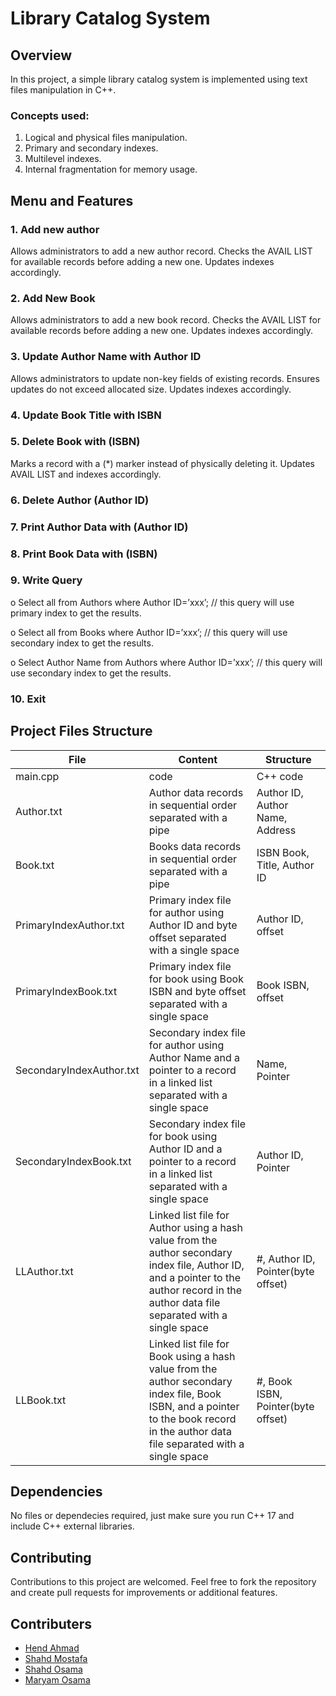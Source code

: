 # Library Catalog System
## Overview
In this project, a simple library catalog system is implemented using text files manipulation in C++.
### Concepts used:
1. Logical and physical files manipulation.
2. Primary and secondary indexes.
3. Multilevel indexes.
4. Internal fragmentation for memory usage.

## Menu and Features 
### 1. Add new author
Allows administrators to add a new author record.
Checks the AVAIL LIST for available records before adding a new one.
Updates indexes accordingly.
### 2. Add New Book
Allows administrators to add a new book record.
Checks the AVAIL LIST for available records before adding a new one.
Updates indexes accordingly.
### 3. Update Author Name with Author ID
Allows administrators to update non-key fields of existing records.
Ensures updates do not exceed allocated size.
Updates indexes accordingly.
### 4. Update Book Title with ISBN
### 5. Delete Book with (ISBN)
Marks a record with a (*) marker instead of physically deleting it.
Updates AVAIL LIST and indexes accordingly.
### 6. Delete Author (Author ID)
### 7. Print Author Data with (Author ID)
### 8. Print Book Data with (ISBN)
### 9. Write Query
o Select all from Authors where Author ID=’xxx’; // this query will use primary index to get the
results.

o Select all from Books where Author ID=’xxx’; // this query will use secondary index to get the
results.

o Select Author Name from Authors where Author ID=’xxx’; // this query will use secondary
index to get the results.

### 10. Exit


## Project Files Structure
| File | Content | Structure |
| -------- | -------- | -------- |
| main.cpp | code | C++ code |
| Author.txt | Author data records in sequential order separated with a pipe | Author ID, Author Name, Address |
| Book.txt | Books data records in sequential order separated with a pipe | ISBN Book, Title, Author ID |
| PrimaryIndexAuthor.txt | Primary index file for author using Author ID and byte offset separated with a single space | Author ID, offset |
| PrimaryIndexBook.txt | Primary index file for book using Book ISBN and byte offset separated with a single space | Book ISBN, offset |
| SecondaryIndexAuthor.txt | Secondary index file for author using Author Name and a pointer to a record in a linked list separated with a single space | Name, Pointer |
| SecondaryIndexBook.txt | Secondary index file for book using Author ID and a pointer to a record in a linked list separated with a single space | Author ID, Pointer |
| LLAuthor.txt | Linked list file for Author using a hash value from the author secondary index file, Author ID, and a pointer to the author record in the author data file separated with a single space | #, Author ID, Pointer(byte offset) |
| LLBook.txt | Linked list file for Book using a hash value from the author secondary index file, Book ISBN, and a pointer to the book record in the author data file separated with a single space | #, Book ISBN, Pointer(byte offset) |

## Dependencies
No files or dependecies required, just make sure you run C++ 17 and include C++ external libraries.

## Contributing 
Contributions to this project are welcomed. Feel free to fork the repository and create pull requests for improvements or additional features.

## Contributers
- [Hend Ahmad](https://github.com/LifelongLearner-HEND)
- [Shahd Mostafa](https://github.com/ShahdMostafa30)
- [Shahd Osama](https://github.com/shahdosama10)
- [Maryam Osama](https://github.com/maryamosama33)
